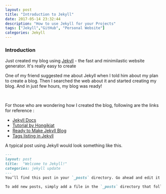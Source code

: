```yaml
---
layout: post
title: "Introduction to Jekyll"
date: 2017-05-14 23:32:44
description: "How to use Jekyll for your Projects"
tags: ["Jekyll","GitHub", "Personal Website"]
categories: Jekyll
---
```


### Introduction

Just created my blog using [Jekyll](http://jekyllrb.com) - the fast and minimilastic website generator. It's really easy to create 

One of my friend suggested me about Jekyll when I told him about my plan to create a blog. Then I searched the web about it and started creating my blog. And in just few hours, my blog was ready!

<br>

For those who are wondering how I created the blog, following are the links for reference :
* [Jekyll Docs](https://jekyllrb.com/docs/home/)
* [Tutorial by Hongikiat](http://www.hongkiat.com/blog/blog-with-jekyll/)
* [Ready to Make Jekyll Blog](https://www.smashingmagazine.com/2014/08/build-blog-jekyll-github-pages/)
* [Tags listing in Jekyll](https://www.jokecamp.com/blog/listing-jekyll-posts-by-tag/)

A typical post using Jekyll would look something like this. 
```markdown
---
layout: post
title:  "Welcome to Jekyll!"
categories: jekyll update
---
You’ll find this post in your `_posts` directory. Go ahead and edit it and re-build the site to see your changes. You can rebuild the site in many different ways, but the most common way is to run `bundle exec jekyll serve`, which launches a web server and auto-regenerates your site when a file is updated.

To add new posts, simply add a file in the `_posts` directory that follows the convention `YYYY-MM-DD-name-of-post.ext` and includes the necessary front matter. Take a look at the source for this post to get an idea about how it works.

```
